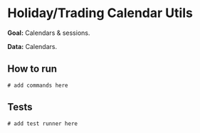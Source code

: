 # Holiday/Trading Calendar Utils

**Goal:** Calendars & sessions.

**Data:** Calendars.

## How to run

```
# add commands here
```

## Tests

```
# add test runner here
```
